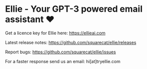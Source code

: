 # Ellie - Your GPT-3 powered email assistant ❤️

Get a licence key for Ellie here: https://ellieai.com


Latest release notes: https://github.com/squarecat/ellie/releases

Report bugs: https://github.com/squarecat/ellie/issues


For a faster response send us an email: hi[at]tryellie.com 
